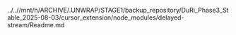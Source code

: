 ../..//mnt/h/ARCHIVE/.UNWRAP/STAGE1/backup_repository/DuRi_Phase3_Stable_2025-08-03/cursor_extension/node_modules/delayed-stream/Readme.md